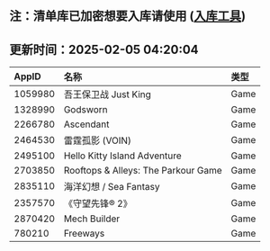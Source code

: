 ## 注：清单库已加密想要入库请使用 ([入库工具](https://github.com/BlankTMing/ManifestAutoUpdate/releases))

## 更新时间：2025-02-05 04:20:04
| AppID | 名称 | 类型  |
| :-------------------- | :----------------------------- | :----------- |
| 1059980 | 吾王保卫战 Just King| Game |
| 1328990 | Godsworn| Game |
| 2266780 | Ascendant| Game |
| 2464530 | 雷霆孤影 (VOIN)| Game |
| 2495100 | Hello Kitty Island Adventure| Game |
| 2703850 | Rooftops & Alleys: The Parkour Game| Game |
| 2835110 | 海洋幻想 / Sea Fantasy| Game |
| 2357570 | 《守望先锋® 2》| Game |
| 2870420 | Mech Builder| Game |
| 780210 | Freeways| Game |
